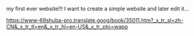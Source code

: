  my first ever website!!!
I want to create a simple website and later edit it... 





https://www-69shuba-pro.translate.goog/book/35011.htm?_x_tr_sl=zh-CN&_x_tr_tl=en&_x_tr_hl=en-US&_x_tr_pto=wapp
